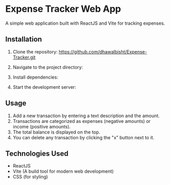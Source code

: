 # Expense Tracker Web App

A simple web application built with ReactJS and Vite for tracking expenses.


## Installation

1. Clone the repository: https://github.com/dhawalbisht/Expense-Tracker.git

2. Navigate to the project directory:

3. Install dependencies:

4. Start the development server:


## Usage

1. Add a new transaction by entering a text description and the amount.
2. Transactions are categorized as expenses (negative amounts) or income (positive amounts).
3. The total balance is displayed on the top.
4. You can delete any transaction by clicking the "x" button next to it.


## Technologies Used

- ReactJS
- Vite (A build tool for modern web development)
- CSS (for styling)
